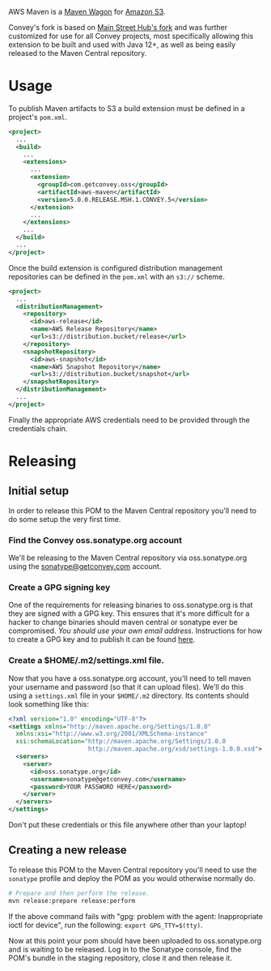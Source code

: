 AWS Maven is a [Maven Wagon][wagon] for [Amazon S3][s3].

Convey's fork is based on [Main Street Hub's fork](https://github.com/mainstreethub/aws-maven) and was further customized for use for all Convey projects, most specifically allowing this extension to be built and used with Java 12+, as well as being easily released to the Maven Central repository.

[wagon]: http://maven.apache.org/wagon/
[s3]: http://aws.amazon.com/s3/

# Usage
To publish Maven artifacts to S3 a build extension must be defined in a project's `pom.xml`.

```xml
<project>
  ...
  <build>
    ...
    <extensions>
      ...
      <extension>
        <groupId>com.getconvey.oss</groupId>
        <artifactId>aws-maven</artifactId>
        <version>5.0.0.RELEASE.MSH.1.CONVEY.5</version>
      </extension>
      ...
    </extensions>
    ...
  </build>
  ...
</project>
```

Once the build extension is configured distribution management repositories can be defined in the `pom.xml` with an `s3://` scheme.
```xml
<project>
  ...
  <distributionManagement>
    <repository>
      <id>aws-release</id>
      <name>AWS Release Repository</name>
      <url>s3://distribution.bucket/release</url>
    </repository>
    <snapshotRepository>
      <id>aws-snapshot</id>
      <name>AWS Snapshot Repository</name>
      <url>s3://distribution.bucket/snapshot</url>
    </snapshotRepository>
  </distributionManagement>
  ...
</project>
```

Finally the appropriate AWS credentials need to be provided through the credentials chain.

# Releasing

## Initial setup
In order to release this POM to the Maven Central repository you'll need to do some setup
the very first time.

### Find the Convey oss.sonatype.org account
We'll be releasing to the Maven Central repository via oss.sonatype.org using the 
sonatype@getconvey.com account.

### Create a GPG signing key
One of the requirements for releasing binaries to oss.sonatype.org is that
they are signed with a GPG key.  This ensures that it's more difficult for
a hacker to change binaries should maven central or sonatype ever be
compromised. *You should use your own email address*. Instructions for how 
to create a GPG key and to publish it can be found 
[here](http://central.sonatype.org/pages/working-with-pgp-signatures.html).

### Create a $HOME/.m2/settings.xml file.
Now that you have a oss.sonatype.org account, you'll need to tell maven
your username and password (so that it can upload files).  We'll do this
using a `settings.xml` file in your `$HOME/.m2` directory.  Its contents
should look something like this:

```xml
<?xml version="1.0" encoding="UTF-8"?>
<settings xmlns="http://maven.apache.org/Settings/1.0.0"
  xmlns:xsi="http://www.w3.org/2001/XMLSchema-instance"
  xsi:schemaLocation="http://maven.apache.org/Settings/1.0.0
                      http://maven.apache.org/xsd/settings-1.0.0.xsd">
  <servers>
    <server>
      <id>oss.sonatype.org</id>
      <username>sonatype@getconvey.com</username>
      <password>YOUR PASSWORD HERE</password>
    </server>
  </servers>
</settings>
```

Don't put these credentials or this file anywhere other than your laptop!

## Creating a new release

To release this POM to the Maven Central repository you'll need to use
the `sonatype` profile and deploy the POM as you would otherwise normally
do.

```bash
# Prepare and then perform the release.
mvn release:prepare release:perform
```

If the above command fails with "gpg: problem with the agent: Inappropriate
ioctl for device", run the following: `export GPG_TTY=$(tty)`.

Now at this point your pom should have been uploaded to oss.sonatype.org and
is waiting to be released. Log in to the Sonatype console, find the POM's bundle
in the staging repository, close it and then release it.
